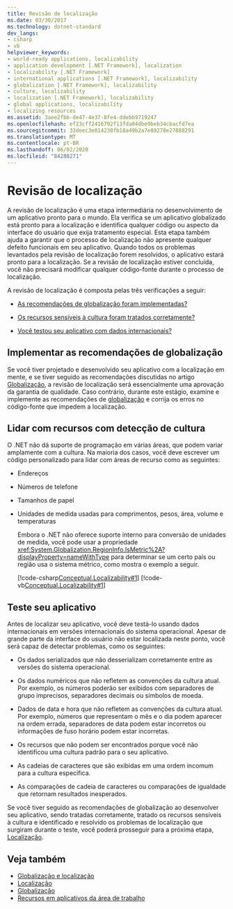 ```yaml
---
title: Revisão de localização
ms.date: 03/30/2017
ms.technology: dotnet-standard
dev_langs:
- csharp
- vb
helpviewer_keywords:
- world-ready applications, localizability
- application development [.NET Framework], localization
- localizability [.NET Framework]
- international applications [.NET Framework], localizability
- globalization [.NET Framework], localizability
- culture, localizability
- localization [.NET Framework], localizability
- global applications, localizability
- localizing resources
ms.assetid: 3aee2fbb-de47-4e37-8fe4-ddebb9719247
ms.openlocfilehash: ef23cff2416792f13fda04dbe9beb34cbacfd7ea
ms.sourcegitcommit: 33deec3e814238fb18a49b2a7e89278e27888291
ms.translationtype: MT
ms.contentlocale: pt-BR
ms.lasthandoff: 06/02/2020
ms.locfileid: "84288271"
---
```

# <a name="localizability-review"></a>Revisão de localização

A revisão de localização é uma etapa intermediária no desenvolvimento de um aplicativo pronto para o mundo. Ela verifica se um aplicativo globalizado está pronto para a localização e identifica qualquer código ou aspecto da interface do usuário que exija tratamento especial. Esta etapa também ajuda a garantir que o processo de localização não apresente qualquer defeito funcionais em seu aplicativo. Quando todos os problemas levantados pela revisão de localização forem resolvidos, o aplicativo estará pronto para a localização. Se a revisão de localização estiver concluída, você não precisará modificar qualquer código-fonte durante o processo de localização.

A revisão de localização é composta pelas três verificações a seguir:

- [As recomendações de globalização foram implementadas?](#global)

- [Os recursos sensíveis à cultura foram tratados corretamente?](#culture)

- [Você testou seu aplicativo com dados internacionais?](#test)

<a name="global"></a>
## <a name="implement-globalization-recommendations"></a>Implementar as recomendações de globalização

Se você tiver projetado e desenvolvido seu aplicativo com a localização em mente, e se tiver seguido as recomendações discutidas no artigo [Globalização](globalization.md), a revisão de localização será essencialmente uma aprovação da garantia de qualidade. Caso contrário, durante este estágio, examine e implemente as recomendações de [globalização](globalization.md) e corrija os erros no código-fonte que impedem a localização.

<a name="culture"></a>
## <a name="handle-culture-sensitive-features"></a>Lidar com recursos com detecção de cultura

O .NET não dá suporte de programação em várias áreas, que podem variar amplamente com a cultura. Na maioria dos casos, você deve escrever um código personalizado para lidar com áreas de recurso como as seguintes:

- Endereços

- Números de telefone

- Tamanhos de papel

- Unidades de medida usadas para comprimentos, pesos, área, volume e temperaturas

   Embora o .NET não oferece suporte interno para conversão de unidades de medida, você pode usar a propriedade <xref:System.Globalization.RegionInfo.IsMetric%2A?displayProperty=nameWithType> para determinar se um certo país ou região usa o sistema métrico, como mostra o exemplo a seguir.

   [!code-csharp[Conceptual.Localizability#1](../../../samples/snippets/csharp/VS_Snippets_CLR/conceptual.localizability/cs/ismetric1.cs#1)]
   [!code-vb[Conceptual.Localizability#1](../../../samples/snippets/visualbasic/VS_Snippets_CLR/conceptual.localizability/vb/ismetric1.vb#1)]

<a name="test"></a>
## <a name="test-your-application"></a>Teste seu aplicativo

Antes de localizar seu aplicativo, você deve testá-lo usando dados internacionais em versões internacionais do sistema operacional. Apesar de grande parte da interface do usuário não estar localizada neste ponto, você será capaz de detectar problemas, como os seguintes:

- Os dados serializados que não desserializam corretamente entre as versões do sistema operacional.

- Os dados numéricos que não refletem as convenções da cultura atual. Por exemplo, os números poderão ser exibidos com separadores de grupo imprecisos, separadores decimais ou símbolos de moeda.

- Dados de data e hora que não refletem as convenções da cultura atual. Por exemplo, números que representam o mês e o dia podem aparecer na ordem errada, separadores de data podem estar incorretos ou informações de fuso horário podem estar incorretas.

- Os recursos que não podem ser encontrados porque você não identificou uma cultura padrão para o seu aplicativo.

- As cadeias de caracteres que são exibidas em uma ordem incomum para a cultura específica.

- As comparações de cadeia de caracteres ou comparações de igualdade que retornam resultados inesperados.

Se você tiver seguido as recomendações de globalização ao desenvolver seu aplicativo, sendo tratadas corretamente, tratado os recursos sensíveis à cultura e identificado e resolvido os problemas de localização que surgiram durante o teste, você poderá prosseguir para a próxima etapa, [Localização](localization.md).

## <a name="see-also"></a>Veja também

- [Globalização e localização](index.md)
- [Localização](localization.md)
- [Globalização](globalization.md)
- [Recursos em aplicativos da área de trabalho](../../framework/resources/index.md)
